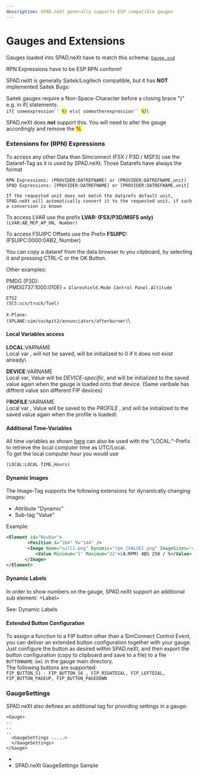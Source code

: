 ```yaml
---
description: SPAD.neXt generally supports ESP compatible gauges
---
```


# Gauges and Extensions

Gauges loaded into SPAD.neXt have to match this schema: [`Gauge.xsd`](https://github.com/c0nnex/SPAD.neXt/blob/master/Gauges/gauge.xsd)

RPN Expressions have to be ESP RPN conform!

SPAD.neXt is generally Saitek/Logitech compatible, but it has **NOT** implemented Saitek Bugs:

Saitek gauges require a Non-Space-Character before a closing brace "}" e.g. in if{ statements:\
`if{ someexpression`` `<mark style="color:red;">**`%`**</mark>`} els{ someotherexpression`` `<mark style="color:red;">**`%`**</mark>`}`\


SPAD.neXt does **not** support this. You will need to alter the gauge accordingly and remove the <mark style="color:red;">**%**</mark>

### Extensions for (RPN) Expressions

To access any other Data than Simconnect (FSX / P3D / MSFS) use the Dataref-Tag as it is used by SPAD.neXt. Those Datarefs have always the format&#x20;

`RPN Expressions: (PROVIDER:DATREFNAME) or (PROVIDER:DATREFNAME,unit)`\
`SPAD Expressions: [PROVIDER:DATREFNAME] or [PROVIDER:DATREFNAME,unit]`

`If the requested unit does not match the datarefs default unit, SPAD.neXt will automatically convert it to the requested unit, if such a conversion is known`

To access LVAR use the prefix **LVAR: (FSX/P3D/MSFS only)**\
`(LVAR:AB_MCP_AP_ON, Number)`&#x20;

To access FSUIPC Offsets use the Prefix **FSUIPC:**\
(FSUIPC:0000:0AB2, Number)

You can copy a dataref from the data browser to you cilpboard, by selecting it and pressing CTRL-C or the OK Button.

Other examples:

PMDG (P3D):\
`(`PMDG737:1000:010E) `= Glareshield.Mode Control Panel.Altitude`

`ETS2`\
`(SCS:scs/truck/fuel)`\
\
`X-Plane:`\
`(XPLANE:sim/cockpit2/annunciators/afterburner)`\


#### Local Variables access

**LOCAL**:VARNAME\
Local var , will not be saved, will be initialized to 0 if it does not exist already\


**DEVICE**:VARNAME\
Local var, Value will be _DEVICE-specific_, and will be initialized to the saved value again when the gauge is loaded onto that device. (Same varibale has diffrent value son different FIP devices)

P**ROFILE**:VARNAME \
Local var , Value will be saved to the _PROFILE_ , and will be initialized to the saved value again when the profile is loaded\


#### Additional Time-Variables

All time variables as shown [here](https://msdn.microsoft.com/en-us/library/cc526981.aspx#EnvironmentData) can also be used with the "LOCAL:"-Prefix to retrieve the local computer time as UTC/Local.\
To get the local computer hour you would use

```
(LOCAL:LOCAL TIME,Hours)
```

#### Dynamic Images

The Image-Tag supports the following extensions for dynamically changing images:

* Attribute "Dynamic"
* Sub-tag "Value"

Example:

```xml
<Element id="RevBar">
        <Position X="164" Y="144" />
        <Image Name="null1.png" Dynamic="rpm_{VALUE}.png" ImageSizes="472,135,472,135">
           <Value Minimum="1" Maximum="32">(A:RPM) ABS 250 / %</Value>
       </Image>
</Element>
```

#### Dynamic Labels

In order to show numbers on the gauge, SPAD.neXt support an additional sub element: \<Label>

See: Dynamic Labels

#### Extended Button Configuration

To assign a function to a FIP button other than a SimConnect Control Event, you can deliver an extended button configuration together with your gauge.\
Just configure the button as desired within SPAD.neXt, and then export the button configuration (copy to clipboard and save to a file) to a file `BUTTONNAME.bml` in the gauge main directory.\
The following buttons are supported:\
`FIP_BUTTON_S1 - FIP_BUTTON_S6 , FIP_RIGHTDIAL, FIP_LEFTDIAL, FIP_BUTTON_PAGEUP, FIP_BUTTON_PAGEDOWN`

### GaugeSettings

SPAD.neXt also defines an additional tag for providing settings in a gauge:

```
<Gauge>
..
..
..
  <GaugeSettings .....>
  </GaugeSettings>
</Gauge>
```

*
* SPAD.neXt GaugeSettings Sample
